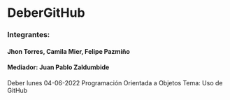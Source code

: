 # DeberGitHub

### Integrantes:
#### Jhon Torres, Camila Mier, Felipe Pazmiño

#### Mediador: Juan Pablo Zaldumbide
Deber lunes 04-06-2022
Programación Orientada a Objetos 
Tema: Uso de GitHub
